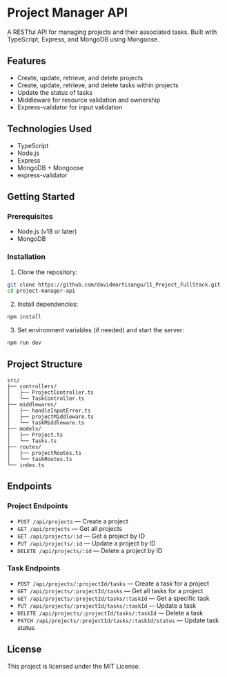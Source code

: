 # Project Manager API

A RESTful API for managing projects and their associated tasks. Built with TypeScript, Express, and MongoDB using Mongoose.

## Features

- Create, update, retrieve, and delete projects
- Create, update, retrieve, and delete tasks within projects
- Update the status of tasks
- Middleware for resource validation and ownership
- Express-validator for input validation

## Technologies Used

- TypeScript
- Node.js
- Express
- MongoDB + Mongoose
- express-validator

## Getting Started

### Prerequisites

- Node.js (v18 or later)
- MongoDB

### Installation

1. Clone the repository:

```bash
git clone https://github.com/davidmartisangu/11_Project_FullStack.git
cd project-manager-api
```

2. Install dependencies:

```bash
npm install
```

3. Set environment variables (if needed) and start the server:

```bash
npm run dev
```

## Project Structure

```
src/
├── controllers/
│   ├── ProjectController.ts
│   └── TaskController.ts
├── middlewares/
│   ├── handleInputError.ts
│   ├── projectMiddleware.ts
│   └── taskMiddleware.ts
├── models/
│   ├── Project.ts
│   └── Tasks.ts
├── routes/
│   ├── projectRoutes.ts
│   └── taskRoutes.ts
└── index.ts
```

## Endpoints

### Project Endpoints

- `POST /api/projects` — Create a project
- `GET /api/projects` — Get all projects
- `GET /api/projects/:id` — Get a project by ID
- `PUT /api/projects/:id` — Update a project by ID
- `DELETE /api/projects/:id` — Delete a project by ID

### Task Endpoints

- `POST /api/projects/:projectId/tasks` — Create a task for a project
- `GET /api/projects/:projectId/tasks` — Get all tasks for a project
- `GET /api/projects/:projectId/tasks/:taskId` — Get a specific task
- `PUT /api/projects/:projectId/tasks/:taskId` — Update a task
- `DELETE /api/projects/:projectId/tasks/:taskId` — Delete a task
- `PATCH /api/projects/:projectId/tasks/:taskId/status` — Update task status

## License

This project is licensed under the MIT License.
